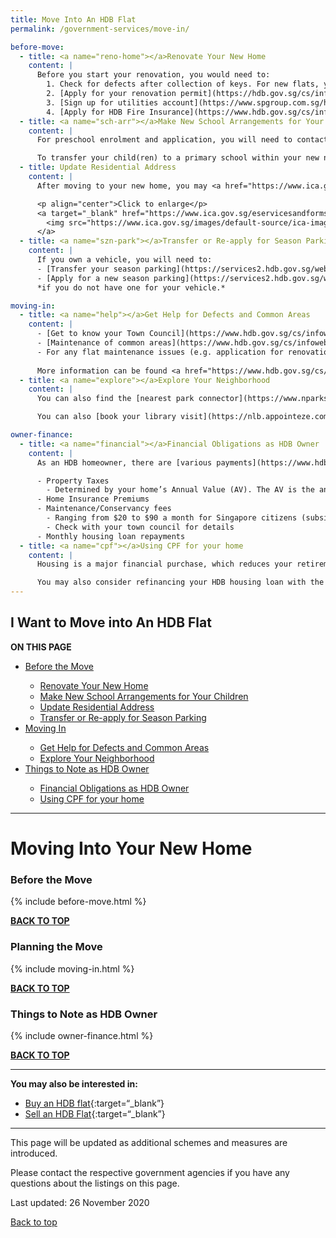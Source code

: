 ```yaml
---
title: Move Into An HDB Flat
permalink: /government-services/move-in/

before-move:
  - title: <a name="reno-home"></a>Renovate Your New Home
    content: |
      Before you start your renovation, you would need to:
        1. Check for defects after collection of keys. For new flats, you can request for <a href="https://www.hdb.gov.sg/cs/infoweb/residential/living-in-an-hdb-flat/moving-in/rectification-work-for-new-flats" target="_blank">rectification works to be done by HDB</a>.      
        2. [Apply for your renovation permit](https://hdb.gov.sg/cs/infoweb/residential/living-in-an-hdb-flat/renovation/applying-for-approval){:target="_blank"       
        3. [Sign up for utilities account](https://www.spgroup.com.sg/home){:target="_blank"}        
        4. [Apply for HDB Fire Insurance](https://www.hdb.gov.sg/cs/infoweb/residential/living-in-an-hdb-flat/fire-insurance){:target="_blank"}
  - title: <a name="sch-arr"></a>Make New School Arrangements for Your Children
    content: |
      For preschool enrolment and application, you will need to contact the respective preschools. <a href="https://cms.ecda.gov.sg/prweb/IAC/zGwoaxwY6Bz0rcpuMWgTMg%5B%5B*/!STANDARD" target="_blank">Search for your desired preschool and register interest</a>.

      To transfer your child(ren) to a primary school within your new neighborhood,  do read here for primary school transfer procedures <a href="https://beta.moe.gov.sg/primary/transfers/" target="_blank">here</a>.
  - title: Update Residential Address
    content: |
      After moving to your new home, you may <a href="https://www.ica.gov.sg/documents/ic/update_residential_address" target="_blank">update your residential address online</a> from 1 Oct 2020 onwards. If you are unable to transact online and need help, please visit ICA.

      <p align="center">Click to enlarge</p>
      <a target="_blank" href="https://www.ica.gov.sg/eservicesandforms/ecoa">
        <img src="https://www.ica.gov.sg/images/default-source/ica-images/contents/change-of-address-procedure.png?sfvrsn=2aca00c_4" alt="ICA Change Address Online" style="width:300px">
      </a>
  - title: <a name="szn-park"></a>Transfer or Re-apply for Season Parking
    content: |
      If you own a vehicle, you will need to:
      - [Transfer your season parking](https://services2.hdb.gov.sg/webapp/BN22PPORTALWeb/eTransfer/BN22TransferNavigation.jsp){:target="_blank"}; or
      - [Apply for a new season parking](https://services2.hdb.gov.sg/webapp/BN22PPORTALWeb/eApplication/BN22PApplicationTerms.jsp){:target="_blank"}<br>
      *if you do not have one for your vehicle.*

moving-in:
  - title: <a name="help"></a>Get Help for Defects and Common Areas
    content: |
      - [Get to know your Town Council](https://www.hdb.gov.sg/cs/infoweb/contact-us?anchor=towncouncil){:target="_blank"}
      - [Maintenance of common areas](https://www.hdb.gov.sg/cs/infoweb/residential/living-in-an-hdb-flat/home-maintenance/function-of-hdb-branches-and-town-councils){:target="_blank"}
      - For any flat maintenance issues (e.g. application for renovation permit, goodwill repairs), find the right service for you <a href="https://www.hdb.gov.sg/cs/infoweb/residential/living-in-an-hdb-flat/home-maintenance/professional-help-and-contractors/minor-repairs" target="_blank">here</a>.
      
      More information can be found <a href="https://www.hdb.gov.sg/cs/infoweb/residential/living-in-an-hdb-flat/home-maintenance" target="_blank">here</a>.
  - title: <a name="explore"></a>Explore Your Neighborhood
    content: |
      You can also find the [nearest park connector](https://www.nparks.gov.sg/gardens-parks-and-nature/park-connector-network){:target="_blank"} for a walk or visit a [Community Garden in your neighborhood](https://www.nparks.gov.sg/gardening/community-gardens/visit-a-community-garden){:target="_blank"}.

      You can also [book your library visit](https://nlb.appointeze.com/online){:target="_blank"} or [search for upcoming programmes](https://www.nlb.gov.sg/golibrary2/c/30307529/){:target="_blank"}.

owner-finance:
  - title: <a name="financial"></a>Financial Obligations as HDB Owner
    content: |
      As an HDB homeowner, there are [various payments](https://www.hdb.gov.sg/cs/infoweb/residential/servicing-your-hdb-housing-loan/loan-matters/payment){:target="_blank"} to make for an HDB housing loan. 

      - Property Taxes
        - Determined by your home’s Annual Value (AV). The AV is the annual amount that you would get from renting out your property. You can use this [online calculator](https://www.iras.gov.sg/Tax%20Calculators/PT%20HDBNew/HDB.html){:target="_blank"}.
      - Home Insurance Premiums
      - Maintenance/Conservancy fees 
        - Ranging from $20 to $90 a month for Singapore citizens (subsidised)
        - Check with your town council for details
      - Monthly housing loan repayments 
  - title: <a name="cpf"></a>Using CPF for your home
    content: |
      Housing is a major financial purchase, which reduces your retirement savings. Consider [early repayment of your housing loan](https://www.hdb.gov.sg/cs/infoweb/residential/servicing-your-hdb-housing-loan/cpf-rules-early-repayment){:target="_blank"} to balance your housing and retirement needs before you reach age 55.

      You may also consider refinancing your HDB housing loan with the bank. However, you will not be able to refinance with HDB subsequently.
---
```

## <a name="top"></a>I Want to Move into An HDB Flat

<div id="toc_container">
<p class="toc_title"><b>ON THIS PAGE</b></p>
<ul class="toc_list">
 <li><a href="#move">Before the Move</a></li>
  <ul>
    <li><a href="#reno-home">Renovate Your New Home</a></li>
    <li><a href="#sch-arr">Make New School Arrangements for Your Children</a></li>
    <li><a href="#res-add">Update Residential Address</a></li>
    <li><a href="#szn-park">Transfer or Re-apply for Season Parking</a></li>
  </ul>
<li><a href="#plan">Moving In</a></li>
  <ul>
    <li><a href="#help">Get Help for Defects and Common Areas</a></li>
    <li><a href="#explore">Explore Your Neighborhood</a></li>
  </ul>
<li><a href="#tips">Things to Note as HDB Owner</a></li>
  <ul>
    <li><a href="#financial">Financial Obligations as HDB Owner</a></li>
    <li><a href="#cpf">Using CPF for your home</a></li>
  </ul>  
</ul>
</div>

---------------------------------------

# Moving Into Your New Home

### <a name="move"></a>Before the Move

{% include before-move.html %}

[**BACK TO TOP**](#top)


### <a name="plan"></a>Planning the Move

{% include moving-in.html %}

[**BACK TO TOP**](#top)


### <a name="tips"></a>Things to Note as HDB Owner

{% include owner-finance.html %}


[**BACK TO TOP**](#top)


---------------------------------------

**You may also be interested in:**
  - [Buy an HDB flat](/government-services/buy-hdb/){:target=“_blank”}
  - [Sell an HDB Flat](/government-services/sell-hdb/){:target=“_blank”}
  
---------------------------------------
This page will be updated as additional schemes and measures are introduced.

Please contact the respective government agencies if you have any questions about the listings on this page.  

Last updated: 26 November 2020
 
[Back to top](#top)
